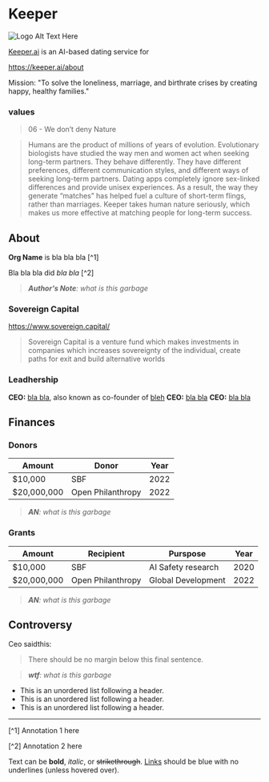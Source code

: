 # Keeper

![Logo Alt Text Here](https://upload.wikimedia.org/wikipedia/commons/thumb/9/9e/Picea_abies_shoot_with_buds%2C_Sogndal%2C_Norway.jpg/240px-Picea_abies_shoot_with_buds%2C_Sogndal%2C_Norway.jpg)

[Keeper.ai](https://keeper.a) is an AI-based dating service for 


https://keeper.ai/about

Mission: "To solve the loneliness, marriage, and birthrate crises by creating happy, healthy families."


###  values

>06 - We don’t deny Nature

>Humans are the product of millions of years of evolution. Evolutionary biologists have studied the way men and women act when seeking long-term partners. They behave differently. They have different preferences, different communication styles, and different ways of seeking long-term partners. Dating apps completely ignore sex-linked differences and provide unisex experiences. As a result, the way they generate “matches” has helped fuel a culture of short-term flings, rather than marriages. Keeper takes human nature seriously, which makes us more effective at matching people for long-term success.

## About

**Org Name** is bla bla bla [^1]

Bla bla bla did _bla bla_ [^2]

> ***Author's Note**: what is this garbage*

### Sovereign Capital

https://www.sovereign.capital/

>Sovereign Capital is a venture fund which makes investments in companies which increases sovereignty of the individual, create paths for exit and build alternative worlds
 
 
### Leadhership

**CEO:** [bla bla](), also known as co-founder of [bleh]()
**CEO:** [bla bla]()
**CEO:** [bla bla]()

## Finances

### Donors

| Amount        | Donor               | Year |
| ------------- | ------------------- | ---- |
| $10,000       | SBF                 | 2022 |
| $20,000,000   | Open Philanthropy   | 2022 |

> _**AN**: what is this garbage_


### Grants

| Amount        | Recipient           | Purspose           | Year |
| ------------- | ------------------- | ------------------ | ---- |
| $10,000       | SBF                 | AI Safety research | 2020 |
| $20,000,000   | Open Philanthropy   | Global Development | 2022 |

> _**AN**: what is this garbage_



## Controversy

Ceo saidthis:
> There should be no margin below this final sentence.

> _**wtf**: what is this garbage_


* This is an unordered list following a header.
* This is an unordered list following a header.
* This is an unordered list following a header.


---


[^1] Annotation 1 here

[^2] Annotation 2 here

Text can be **bold**, _italic_, or ~~strikethrough~~. [Links](https://gohugo.io) should be blue with no underlines (unless hovered over).


